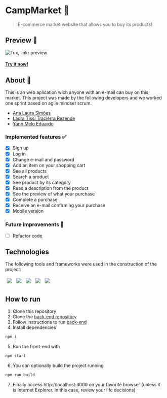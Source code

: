 # CampMarket 🛒
> E-commerce market website that allows you to buy its products!
## Preview 👀
![Tux, linkr preview](/assets/campmarket.gif)
#### [Try it now!](https://camp-market-front.vercel.app)
## About 🔎
This is an web aplication wich anyone with an e-mail can buy on this market. This project was made by the following developers and we worked one sprint based on agile mindset scrum.
- [Ana Laura Simões](https://github.com/Ana-Laura-Simoes/)
- [Laura Tissi Tracierra Rezende](https://github.com/issitarual/)
- [Yann Melo Eduardo](https://github.com/Liaess)
### Implemented features ✅
- [x] Sign up 
- [x] Log in
- [x] Change e-mail and password
- [x] Add an item on your shopping cart
- [x] See all products
- [x] Search a product
- [x] See product by its category
- [x] Read a description from the product
- [x] See the preview of what your purchase
- [x] Complete a purchase
- [x] Receive an e-mail confirming your purchase
- [x] Mobile version
### Future improvements 🔮
- [ ] Refactor code
## Technologies
The following tools and frameworks were used in the construction of the project:<br>
<p>
  <img style='margin: 5px;' src='https://img.shields.io/badge/styled-components%20-%2320232a.svg?&style=for-the-badge&color=b8679e&logo=styled-components&logoColor=%3a3a3a'>
  <img style='margin: 5px;' src='https://img.shields.io/badge/axios%20-%2320232a.svg?&style=for-the-badge&color=informational'>
  <img style='margin: 5px;' src="https://img.shields.io/badge/react-app%20-%2320232a.svg?&style=for-the-badge&color=60ddf9&logo=react&logoColor=%2361DAFB"/>
  <img style='margin: 5px;' src="https://img.shields.io/badge/react_route%20-%2320232a.svg?&style=for-the-badge&logo=react&logoColor=%2361DAFB"/>
  <img style='margin: 5px;' src='https://img.shields.io/badge/react-icons%20-%2320232a.svg?&style=for-the-badge&color=f28dc7&logo=react-icons&logoColor=%2361DAFB'>
</p>

## How to run
1. Clone this repository
2. Clone the [back-end repository](https://github.com/issitarual/campmarket-back)
3. Follow instructions to run [back-end](https://github.com/issitarual/campmarket-back)
4. Install dependencies
```bash
npm i
```
5. Run the front-end with
```bash
npm start
```
6. You can optionally build the project running
```bash
npm run build
```
7. Finally access http://localhost:3000 on your favorite browser (unless it is Internet Explorer. In this case, review your life decisions)
